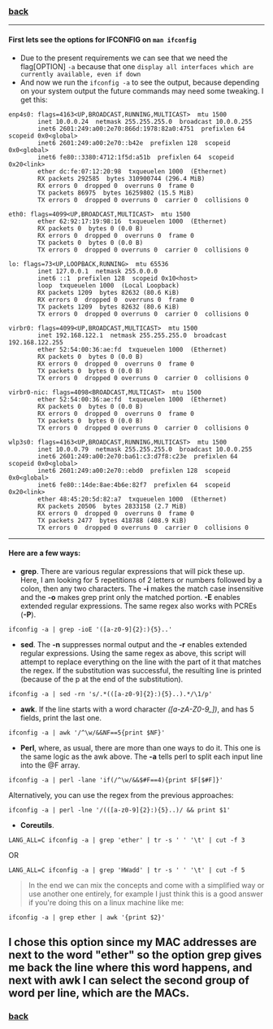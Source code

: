 ### [back](https://github.com/idevHive/42/tree/master/Piscines/C/Day01/files/ex04)

------------------------------------------
#### First lets see the options for IFCONFIG on `man ifconfig`
* Due to the present requirements we can see that we need the flag[OPTION] `-a`
because that one `display all interfaces which are currently available,
even if down`
* And now we run the `ifconfig -a` to see the output, because depending on your
system output the future commands may need some tweaking. I get this:
```
enp4s0: flags=4163<UP,BROADCAST,RUNNING,MULTICAST>  mtu 1500
		inet 10.0.0.24  netmask 255.255.255.0  broadcast 10.0.0.255
		inet6 2601:249:a00:2e70:866d:1978:82a0:4751  prefixlen 64  scopeid 0x0<global>
		inet6 2601:249:a00:2e70::b42e  prefixlen 128  scopeid 0x0<global>
		inet6 fe80::3380:4712:1f5d:a51b  prefixlen 64  scopeid 0x20<link>
		ether dc:fe:07:12:20:98  txqueuelen 1000  (Ethernet)
		RX packets 292585  bytes 310900744 (296.4 MiB)
		RX errors 0  dropped 0  overruns 0  frame 0
		TX packets 86975  bytes 16259802 (15.5 MiB)
		TX errors 0  dropped 0 overruns 0  carrier 0  collisions 0

eth0: flags=4099<UP,BROADCAST,MULTICAST>  mtu 1500
		ether 62:92:17:19:98:16  txqueuelen 1000  (Ethernet)
		RX packets 0  bytes 0 (0.0 B)
		RX errors 0  dropped 0  overruns 0  frame 0
		TX packets 0  bytes 0 (0.0 B)
		TX errors 0  dropped 0 overruns 0  carrier 0  collisions 0

lo: flags=73<UP,LOOPBACK,RUNNING>  mtu 65536
		inet 127.0.0.1  netmask 255.0.0.0
		inet6 ::1  prefixlen 128  scopeid 0x10<host>
		loop  txqueuelen 1000  (Local Loopback)
		RX packets 1209  bytes 82632 (80.6 KiB)
		RX errors 0  dropped 0  overruns 0  frame 0
		TX packets 1209  bytes 82632 (80.6 KiB)
		TX errors 0  dropped 0 overruns 0  carrier 0  collisions 0

virbr0: flags=4099<UP,BROADCAST,MULTICAST>  mtu 1500
		inet 192.168.122.1  netmask 255.255.255.0  broadcast 192.168.122.255
		ether 52:54:00:36:ae:fd  txqueuelen 1000  (Ethernet)
		RX packets 0  bytes 0 (0.0 B)
		RX errors 0  dropped 0  overruns 0  frame 0
		TX packets 0  bytes 0 (0.0 B)
		TX errors 0  dropped 0 overruns 0  carrier 0  collisions 0

virbr0-nic: flags=4098<BROADCAST,MULTICAST>  mtu 1500
		ether 52:54:00:36:ae:fd  txqueuelen 1000  (Ethernet)
		RX packets 0  bytes 0 (0.0 B)
		RX errors 0  dropped 0  overruns 0  frame 0
		TX packets 0  bytes 0 (0.0 B)
		TX errors 0  dropped 0 overruns 0  carrier 0  collisions 0

wlp3s0: flags=4163<UP,BROADCAST,RUNNING,MULTICAST>  mtu 1500
		inet 10.0.0.79  netmask 255.255.255.0  broadcast 10.0.0.255
		inet6 2601:249:a00:2e70:ba61:c3:d7f8:c23e  prefixlen 64  scopeid 0x0<global>
		inet6 2601:249:a00:2e70::ebd0  prefixlen 128  scopeid 0x0<global>
		inet6 fe80::14de:8ae:4b6e:82f7  prefixlen 64  scopeid 0x20<link>
		ether 48:45:20:5d:82:a7  txqueuelen 1000  (Ethernet)
		RX packets 20506  bytes 2833158 (2.7 MiB)
		RX errors 0  dropped 0  overruns 0  frame 0
		TX packets 2477  bytes 418788 (408.9 KiB)
		TX errors 0  dropped 0 overruns 0  carrier 0  collisions 0
```
------------------------------------------
#### Here are a few ways:

* __grep__. There are various regular expressions that will pick these up. Here,
I am looking for 5 repetitions of 2 letters or numbers followed by a colon, then
any two characters. The **-i** makes the match case insensitive and the **-o**
makes grep print only the matched portion. **-E** enables extended regular
expressions. The same regex also works with PCREs (**-P**).
```
ifconfig -a | grep -ioE '([a-z0-9]{2}:){5}..'
```

* __sed__. The **-n** suppresses normal output and the **-r** enables extended
regular expressions. Using the same regex as above, this script will attempt to
replace everything on the line with the part of it that matches the regex. If
the substitution was successful, the resulting line is printed
(because of the p at the end of the substitution).
```
ifconfig -a | sed -rn 's/.*(([a-z0-9]{2}:){5}..).*/\1/p'
```

* __awk__. If the line starts with a word character *([a-zA-Z0-9_])*, and has
5 fields, print the last one.
```
ifconfig -a | awk '/^\w/&&NF==5{print $NF}'
```

* __Perl__, where, as usual, there are more than one ways to do it. This one is
the same logic as the awk above. The **-a** tells perl to split each input line
into the @F array.
```
ifconfig -a | perl -lane 'if(/^\w/&&$#F==4){print $F[$#F]}'
```
Alternatively, you can use the regex from the previous approaches:
```
ifconfig -a | perl -lne '/(([a-z0-9]{2}:){5}..)/ && print $1'
```

* __Coreutils__.
```
LANG_ALL=C ifconfig -a | grep 'ether' | tr -s ' ' '\t' | cut -f 3
```
OR
```
LANG_ALL=C ifconfig -a | grep 'HWadd' | tr -s ' ' '\t' | cut -f 5
```

> In the end we can mix the concepts and come with a simplified way or use
another one entirely, for example I just think this is a good answer if you're
doing this on a linux machine like me:

```
ifconfig -a | grep ether | awk '{print $2}'
```
I chose this option since my MAC addresses are next to the word "ether" so the
option grep gives me back the line where this word happens, and next with awk
I can select the second group of word per line, which are the MACs.
------------------------------------------
### [back](https://github.com/idevHive/42/tree/master/Piscines/C/Day01/files/ex04)
